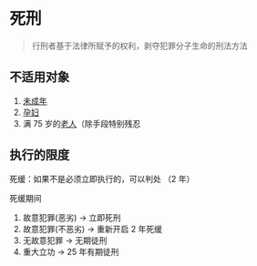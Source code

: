 # 死刑

> 行刑者基于法律所赋予的权利，剥夺犯罪分子生命的刑法方法

## 不适用对象

1. <u>未成年</u>
2. <u>孕妇</u>
3. 满 75 岁的<u>老人</u>（除手段特别残忍

## 执行的限度

死缓：如果不是必须立即执行的，可以判处 （2 年）

死缓期间

1. 故意犯罪(恶劣) -> 立即死刑
2. 故意犯罪(不恶劣) -> 重新开启 2 年死缓
3. 无故意犯罪 -> 无期徒刑
4. 重大立功 -> 25 年有期徒刑





